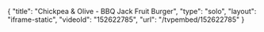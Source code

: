 {
    "title": "Chickpea & Olive - BBQ Jack Fruit Burger",
    "type": "solo",
    "layout": "iframe-static",
    "videoId": "152622785",
    "url": "\/tvpembed\/152622785"
}